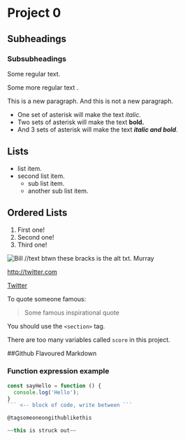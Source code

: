 # Project 0

## Subheadings

### Subsubheadings

Some regular text.

Some more regular text .

This is a new paragraph. And this is not a new paragraph.

- One set of asterisk will make the text *italic.*
- Two sets of asterisk will make the text **bold.**
- And 3 sets of asterisk will make the text ***italic and bold***.

## Lists
* list item.
* second list item.  
  * sub list item.  
  * another sub list item.

## Ordered Lists

1. First one!
1. Second one!
1. Third one!

![Bill //text btwn these bracks is the alt txt.
Murray](http://fillmurray.com/50/70)

http://twitter.com

[Twitter](http://twitter.com)

To quote someone famous:
> Some famous inspirational quote

You should use the `<section>` tag.

There are too many variables called `score` in this project.


##Github Flavoured Markdown

### Function expression example

```javascript
const sayHello = function () {
  console.log('Hello');
}
``` <-- block of code, write between ```

@tagsomeoneongithublikethis

~~this is struck out~~
